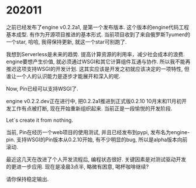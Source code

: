 # 202011

之前已经发布了engine v0.2.2a1, 是第一个发布版本.
这个版本的engine代码工程基本成型. 有作为开源项目推进的基本形式.
当前项目收到了来自俄罗斯Tyumen的一个star, 哈哈, 我得保持更新, 就这一个star可别跑了.

我想到Serverless是未来的趋势. 提高计算资源的利用率，减少社会成本的浪费.
engine要想产生价值, 就必须通过WSGI和其它计算组件互通与协作.
所以我不能再推迟这项支持WSGI的开发计划. 这其实应该是开发之初就应该决定的一项特性,
但谁让一个人的认识能力是逐步才能展开和深入的呢.

Now, Pin已经可以支持WSGI了.

engine v0.2.2.dev正在进行中, 把0.2.2a1推进到正式版0.2.10
10月末和11月初开发工作有点被打断, 现在开始重新组织起来.
当前正是一段愉悦的开发阶段.

Let`s create it from nothing.

当前, Pin在经历一个web项目的使用测试, 并且已经发布到pypi, 发布名为engine-pin.
支持WSGI的Pin版本从0.2.10开始, 有不少明显的bug, 所以是alpha版本向前滚动.

最近这几天在改进了个人开发流程后, 编程状态很好. 关键因素是对测试驱动开发的更进一步应用.
现在是凌晨3点半, 略微有困意, 喝杯咖啡继续?

请你保持稳定输出.
